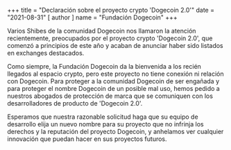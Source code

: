 
+++
title = "Declaración sobre el proyecto crypto 'Dogecoin 2.0'"
date = "2021-08-31"
[ author ]
  name = "Fundación Dogecoin"
+++

Varios Shibes de la comunidad Dogecoin nos llamaron la atención recientemente, preocupados por el proyecto crypto 'Dogecoin 2.0', que comenzó a principios de este año y acaban de anunciar haber sido listados en exchanges destacados.

Como siempre, la Fundación Dogecoin da la bienvenida a los recién llegados al espacio crypto, pero este proyecto no tiene conexión ni
relación con Dogecoin. Para proteger a la comunidad Dogecoin de ser engañada y para proteger el nombre Dogecoin de un posible mal uso, hemos pedido a nuestros abogados de protección de marca que se comuniquen con los desarrolladores de producto de 'Dogecoin 2.0'.

Esperamos que nuestra razonable solicitud haga que su equipo de desarrollo elija un nuevo nombre para su proyecto que no
infrinja los derechos y la reputación del proyecto Dogecoin, y anhelamos ver cualquier innovación que puedan hacer en sus proyectos futuros.
